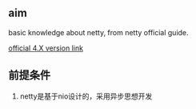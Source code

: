 ## aim

basic knowledge about netty, from netty official guide.

[official 4.X version link](https://netty.io/wiki/user-guide-for-4.x.html)

## 前提条件
1. netty是基于nio设计的，采用异步思想开发